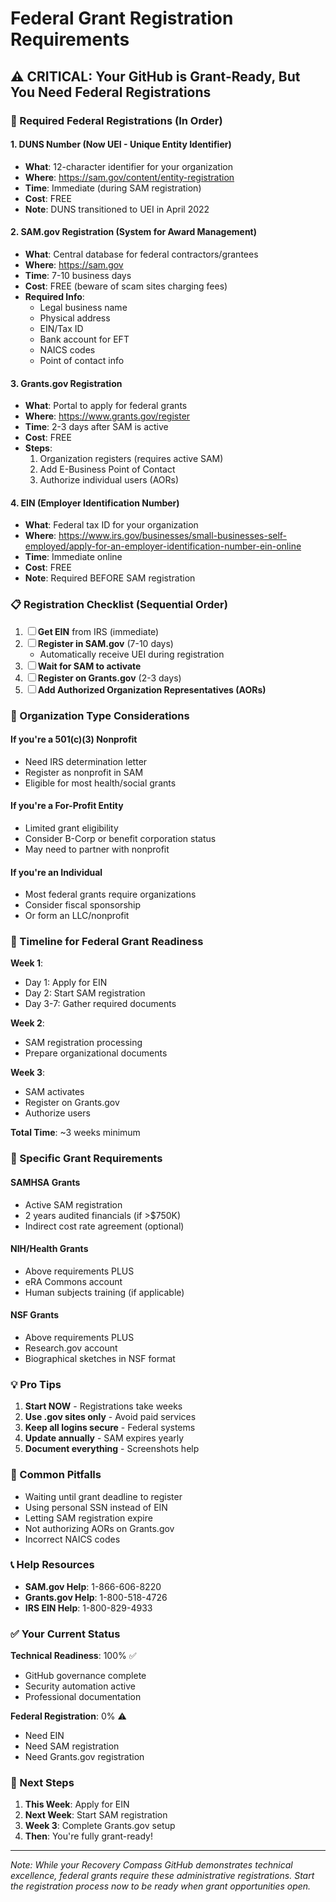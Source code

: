 # Federal Grant Registration Requirements

## ⚠️ CRITICAL: Your GitHub is Grant-Ready, But You Need Federal Registrations

### 🎯 Required Federal Registrations (In Order)

#### 1. **DUNS Number** (Now UEI - Unique Entity Identifier)

- **What**: 12-character identifier for your organization
- **Where**: <https://sam.gov/content/entity-registration>
- **Time**: Immediate (during SAM registration)
- **Cost**: FREE
- **Note**: DUNS transitioned to UEI in April 2022

#### 2. **SAM.gov Registration** (System for Award Management)

- **What**: Central database for federal contractors/grantees
- **Where**: <https://sam.gov>
- **Time**: 7-10 business days
- **Cost**: FREE (beware of scam sites charging fees)
- **Required Info**:
  - Legal business name
  - Physical address
  - EIN/Tax ID
  - Bank account for EFT
  - NAICS codes
  - Point of contact info

#### 3. **Grants.gov Registration**

- **What**: Portal to apply for federal grants
- **Where**: <https://www.grants.gov/register>
- **Time**: 2-3 days after SAM is active
- **Cost**: FREE
- **Steps**:
  1. Organization registers (requires active SAM)
  2. Add E-Business Point of Contact
  3. Authorize individual users (AORs)

#### 4. **EIN (Employer Identification Number)**

- **What**: Federal tax ID for your organization
- **Where**: <https://www.irs.gov/businesses/small-businesses-self-employed/apply-for-an-employer-identification-number-ein-online>
- **Time**: Immediate online
- **Cost**: FREE
- **Note**: Required BEFORE SAM registration

### 📋 Registration Checklist (Sequential Order)

1. ☐ **Get EIN** from IRS (immediate)
2. ☐ **Register in SAM.gov** (7-10 days)
   - Automatically receive UEI during registration
3. ☐ **Wait for SAM to activate**
4. ☐ **Register on Grants.gov** (2-3 days)
5. ☐ **Add Authorized Organization Representatives (AORs)**

### 🏢 Organization Type Considerations

#### If you're a **501(c)(3) Nonprofit**

- Need IRS determination letter
- Register as nonprofit in SAM
- Eligible for most health/social grants

#### If you're a **For-Profit Entity**

- Limited grant eligibility
- Consider B-Corp or benefit corporation status
- May need to partner with nonprofit

#### If you're an **Individual**

- Most federal grants require organizations
- Consider fiscal sponsorship
- Or form an LLC/nonprofit

### 📅 Timeline for Federal Grant Readiness

**Week 1**:

- Day 1: Apply for EIN
- Day 2: Start SAM registration
- Day 3-7: Gather required documents

**Week 2**:

- SAM registration processing
- Prepare organizational documents

**Week 3**:

- SAM activates
- Register on Grants.gov
- Authorize users

**Total Time**: ~3 weeks minimum

### 🎯 Specific Grant Requirements

#### SAMHSA Grants

- Active SAM registration
- 2 years audited financials (if >$750K)
- Indirect cost rate agreement (optional)

#### NIH/Health Grants

- Above requirements PLUS
- eRA Commons account
- Human subjects training (if applicable)

#### NSF Grants

- Above requirements PLUS
- Research.gov account
- Biographical sketches in NSF format

### 💡 Pro Tips

1. **Start NOW** - Registrations take weeks
2. **Use .gov sites only** - Avoid paid services
3. **Keep all logins secure** - Federal systems
4. **Update annually** - SAM expires yearly
5. **Document everything** - Screenshots help

### 🚨 Common Pitfalls

- Waiting until grant deadline to register
- Using personal SSN instead of EIN
- Letting SAM registration expire
- Not authorizing AORs on Grants.gov
- Incorrect NAICS codes

### 📞 Help Resources

- **SAM.gov Help**: 1-866-606-8220
- **Grants.gov Help**: 1-800-518-4726
- **IRS EIN Help**: 1-800-829-4933

### ✅ Your Current Status

**Technical Readiness**: 100% ✅

- GitHub governance complete
- Security automation active
- Professional documentation

**Federal Registration**: 0% ⚠️

- Need EIN
- Need SAM registration
- Need Grants.gov registration

### 🎯 Next Steps

1. **This Week**: Apply for EIN
2. **Next Week**: Start SAM registration
3. **Week 3**: Complete Grants.gov setup
4. **Then**: You're fully grant-ready!

---

*Note: While your Recovery Compass GitHub demonstrates technical excellence, federal grants require these administrative registrations. Start the registration process now to be ready when grant opportunities open.*
